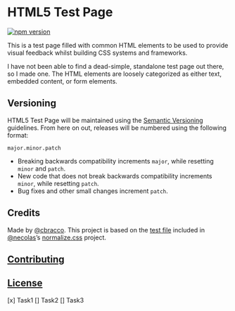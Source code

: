 # HTML5 Test Page

[![npm version](https://badge.fury.io/js/html5-test-page.svg)](https://badge.fury.io/js/html5-test-page)

This is a test page filled with common HTML elements to be used to provide visual feedback whilst building CSS systems and frameworks.

I have not been able to find a dead-simple, standalone test page out there, so I made one. The HTML elements are loosely categorized as either text, embedded content, or form elements.

## Versioning

HTML5 Test Page will be maintained using the [Semantic Versioning](http://semver.org/) guidelines. From here on out, releases will be numbered using the following format:

`major.minor.patch`

* Breaking backwards compatibility increments `major`, while resetting `minor` and `patch`.
* New code that does not break backwards compatibility increments `minor`, while resetting `patch`.
* Bug fixes and other small changes increment `patch`.

## Credits

Made by [@cbracco](http://cbracco.me). This project is based on the [test file](https://github.com/necolas/normalize.css/blob/master/test.html) included in [@necolas](https://github.com/necolas/)’s [normalize.css](https://github.com/necolas/normalize.css/) project.

## [Contributing](CONTRIBUTING.md)

## [License](LICENSE)

[x] Task1
[] Task2
[] Task3
